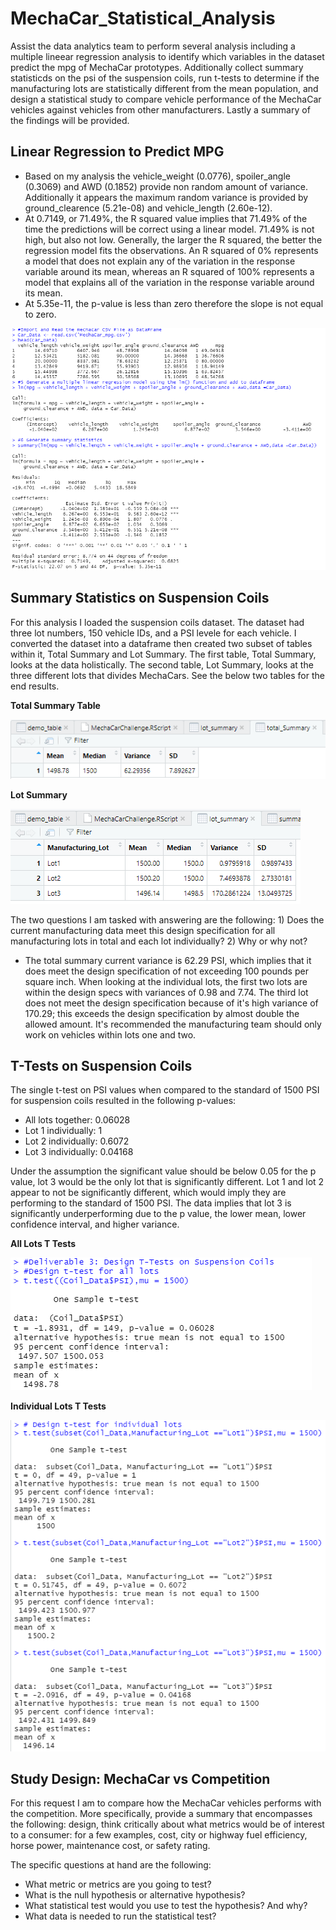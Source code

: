 # MechaCar_Statistical_Analysis
Assist the data analytics team to perform several analysis including a multiple lineear regression analysis to identify which variables in the dataset predict the mpg of MechaCar prototypes.  Additionally collect summary statisticds on the psi of the suspension coils, run t-tests to determine if the manufacturing lots are statistically different from the mean population, and design a statistical study to compare vehicle performance of the MechaCar vehicles against vehicles from other manufacturers.  Lastly a summary of the findings will be provided.

## Linear Regression to Predict MPG
- Based on my analysis the vehicle_weight (0.0776), spoiler_angle (0.3069) and AWD (0.1852) provide non random amount of variance. Additionally it appears the maximum random variance is provided by ground_clearence (5.21e-08) and vehicle_length (2.60e-12).
- At 0.7149, or 71.49%, the R squared value implies that 71.49% of the time the predictions will be correct using a linear model. 71.49% is not high, but also not low.  Generally, the larger the R squared, the better the regression model fits the observations.  An R squared of 0% represents a model that does not explain any of the variation in the response variable around its mean, whereas an R squared of 100% represents a model that explains all of the variation in the response variable around its mean.
- At 5.35e-11, the p-value is less than zero therefore the slope is not equal to zero.

![This is an image](https://github.com/Jahill17/MechaCar_Statistical_Analysis/blob/main/Deliverable1_DataFrame_LinearRegression_SummaryStatistics.png)


## Summary Statistics on Suspension Coils

For this analysis I loaded the suspension coils dataset. The dataset had three lot numbers, 150 vehicle IDs, and a PSI levele for each vehicle.  I converted the dataset into a dataframe then created two subset of tables within it, Total Summary and Lot Summary.  The first table, Total Summary, looks at the data holistically.  The second table, Lot Summary, looks at the three different lots that divides MechaCars.  See the below two tables for the end results.

**Total Summary Table**

![This is an image](https://github.com/Jahill17/MechaCar_Statistical_Analysis/blob/main/Deliverable2_total_Summary.png)

**Lot Summary**

![This is an image](https://github.com/Jahill17/MechaCar_Statistical_Analysis/blob/main/Deliverable2_Lot_Summary.png)

The two questions I am tasked with answering are the following: 1) Does the current manufacturing data meet this design specification for all manufacturing lots in total and each lot individually? 2) Why or why not?

- The total summary current variance is 62.29 PSI, which implies that it does meet the design specification of not exceeding 100 pounds per square inch.  When looking at the individual lots, the first two lots are within the design specs with variances of 0.98 and 7.74.  The third lot does not meet the design specification because of it's high variance of 170.29; this exceeds the design specification by almost double the allowed amount.  It's recommended the manufacturing team should only work on vehicles within lots one and two.


## T-Tests on Suspension Coils

The single t-test on PSI values when compared to the standard of 1500 PSI for suspension coils resulted in the following p-values:
- All lots together: 0.06028
- Lot 1 individually: 1
- Lot 2 individually: 0.6072
- Lot 3 individually: 0.04168

Under the assumption the significant value should be below 0.05 for the p value, lot 3 would be the only lot that is significantly different.  Lot 1 and lot 2 appear to not be significantly different, which would imply they are performing to the standard of 1500 PSI.  The data implies that lot 3 is significantly underperforming due to the p value, the lower mean, lower confidence interval, and higher variance.

**All Lots T Tests**

![This is an image](https://github.com/Jahill17/MechaCar_Statistical_Analysis/blob/main/Deliverable3_t-test-all-lots.png)

**Individual Lots T Tests**

![This is an image](https://github.com/Jahill17/MechaCar_Statistical_Analysis/blob/main/Deliverable3_t-test-individual-lots.png)


## Study Design: MechaCar vs Competition

For this request I am to compare how the MechaCar vehicles performs with the competition.  More specifically, provide a summary that encompasses the following: design, think critically about what metrics would be of interest to a consumer: for a few examples, cost, city or highway fuel efficiency, horse power, maintenance cost, or safety rating.  

The specific questions at hand are the following:
- What metric or metrics are you going to test?
- What is the null hypothesis or alternative hypothesis?
- What statistical test would you use to test the hypothesis? And why?
- What data is needed to run the statistical test?

